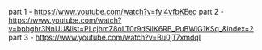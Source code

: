 part 1 - https://www.youtube.com/watch?v=fyi4vfbKEeo
part 2 - https://www.youtube.com/watch?v=bpbghr3NnUU&list=PLcjhmZ8oLT0r9dSiIK6RB_PuBWlG1KSq_&index=2
part 3 - https://www.youtube.com/watch?v=Bu0jT7xmdqI